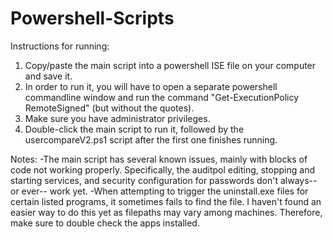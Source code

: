 # Powershell-Scripts

Instructions for running: 
1) Copy/paste the main script into a powershell ISE file on your computer and save it.
2) In order to run it, you will have to open a separate powershell commandline window and run the command "Get-ExecutionPolicy RemoteSigned" (but without the quotes).
3) Make sure you have administrator privileges.
4) Double-click the main script to run it, followed by the usercompareV2.ps1 script after the first one finishes running.

Notes: 
-The main script has several known issues, mainly with blocks of code not working properly. Specifically, the auditpol editing, stopping and starting services, and security configuration for passwords don't always--or ever-- work yet. 
-When attempting to trigger the uninstall.exe files for certain listed programs, it sometimes fails to find the file. I haven't found an easier way to do this yet as filepaths may vary among machines. Therefore, make sure to double check
the apps installed. 
